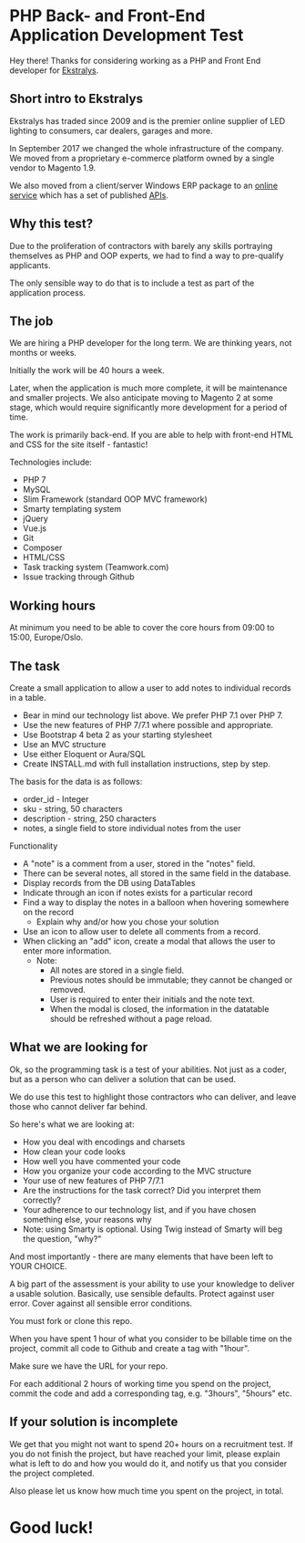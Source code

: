 # PHP Back- and Front-End Application Development Test

Hey there! Thanks for considering working as a PHP and Front End developer for <a href="https://www.ekstralys.no">Ekstralys</a>.

## Short intro to Ekstralys

Ekstralys has traded since 2009 and is the premier online supplier of LED lighting to
consumers, car dealers, garages and more.

In September 2017 we changed the whole infrastructure of the company. We moved from a
proprietary e-commerce platform owned by a single vendor to Magento 1.9.

We also moved from a client/server Windows ERP package to an <a href="http://visma.net">online service</a> which has a set of published <a href="https://integration.visma.net/API-index/">APIs</a>.

## Why this test?

Due to the proliferation of contractors with barely any skills portraying themselves as
PHP and OOP experts, we had to find a way to pre-qualify applicants.

The only sensible way to do that is to include a test as part of the application process.

## The job

We are hiring a PHP developer for the long term. We are thinking years, not months or weeks.

Initially the work will be 40 hours a week.

Later, when the application is much more complete, it will be
maintenance and smaller projects. We also anticipate moving to Magento 2 at some stage,
which would require significantly more development for a period of time.

The work is primarily back-end. If you are able to help with front-end HTML and CSS for
the site itself - fantastic!

Technologies include:
- PHP 7
- MySQL
- Slim Framework (standard OOP MVC framework)
- Smarty templating system
- jQuery
- Vue.js
- Git
- Composer
- HTML/CSS
- Task tracking system (Teamwork.com)
- Issue tracking through Github

## Working hours

At minimum you need to be able to cover the core hours from 09:00 to 15:00,
Europe/Oslo.

## The task

Create a small application to allow a user to add notes to individual records in a table.

- Bear in mind our technology list above. We prefer PHP 7.1 over PHP 7.
- Use the new features of PHP 7/7.1 where possible and appropriate.
- Use Bootstrap 4 beta 2 as your starting stylesheet
- Use an MVC structure
- Use either Eloquent or Aura/SQL
- Create INSTALL.md with full installation instructions, step by step.

The basis for the data is as follows:
 - order_id - Integer
 - sku - string, 50 characters
 - description - string, 250 characters
 - notes, a single field to store individual notes from the user

Functionality
 - A "note" is a comment from a user, stored in the "notes" field.
 - There can be several notes, all stored in the same field in the database.
 - Display records from the DB using DataTables
 - Indicate through an icon if notes exists for a particular record
 - Find a way to display the notes in a balloon when hovering somewhere on the record
   - Explain why and/or how you chose your solution
 - Use an icon to allow user to delete all comments from a record.
 - When clicking an "add" icon, create a modal that allows the user to enter more information.
   - Note:
     - All notes are stored in a single field.
     - Previous notes should be immutable; they cannot be changed or removed.
     - User is required to enter their initials and the note text.
     - When the modal is closed, the information in the datatable should be refreshed without a page reload.

## What we are looking for

Ok, so the programming task is a test of your abilities. Not just as a coder, but as a
person who can deliver a solution that can be used.

We do use this test to highlight those contractors who can deliver, and leave those
who cannot deliver far behind. 

So here's what we are looking at:

- How you deal with encodings and charsets
- How clean your code looks
- How well you have commented your code
- How you organize your code according to the MVC structure
- Your use of new features of PHP 7/7.1
- Are the instructions for the task correct? Did you interpret them correctly?
- Your adherence to our technology list, and if you have chosen something else, your reasons why
- Note: using Smarty is optional. Using Twig instead of Smarty will beg the question, "why?"

And most importantly - there are many elements that have been left to YOUR CHOICE.

A big part of the assessment is your ability to use your knowledge to deliver a
usable solution. Basically, use sensible defaults. Protect against user error.
Cover against all sensible error conditions.

You must fork or clone this repo.

When you have spent 1 hour of what you consider to be billable time on the project,
commit all code to Github and create a tag with "1hour".

Make sure we have the URL for your repo.

For each additional 2 hours of working time you spend on the project, commit the
code and add a corresponding tag, e.g. "3hours", "5hours" etc.

## If your solution is incomplete

We get that you might not want to spend 20+ hours on a recruitment test. If you do not
finish the project, but have reached your limit, please explain what is left to do and
how you would do it, and notify us that you consider the project completed.

Also please let us know how much time you spent on the project, in total.

# Good luck!